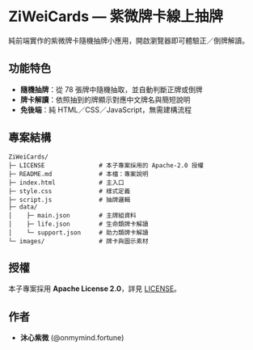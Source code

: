 # ZiWeiCards — 紫微牌卡線上抽牌

純前端實作的紫微牌卡隨機抽牌小應用，開啟瀏覽器即可體驗正／倒牌解讀。

## 功能特色

- **隨機抽牌**：從 78 張牌中隨機抽取，並自動判斷正牌或倒牌  
- **牌卡解讀**：依照抽到的牌顯示對應中文牌名與簡短說明  
- **免後端**：純 HTML／CSS／JavaScript，無需建構流程

## 專案結構

```
ZiWeiCards/
├─ LICENSE               # 本子專案採用的 Apache-2.0 授權
├─ README.md             # 本檔：專案說明
├─ index.html            # 主入口
├─ style.css             # 樣式定義
├─ script.js             # 抽牌邏輯
├─ data/
│    ├─ main.json        # 主牌組資料
│    ├─ life.json        # 生命類牌卡解讀
│    └─ support.json     # 助力類牌卡解讀
└─ images/               # 牌卡與圖示素材
```

## 授權

本子專案採用 **Apache License 2.0**，詳見 [LICENSE](LICENSE)。

## 作者

- **沐心紫微** (@onmymind.fortune)
